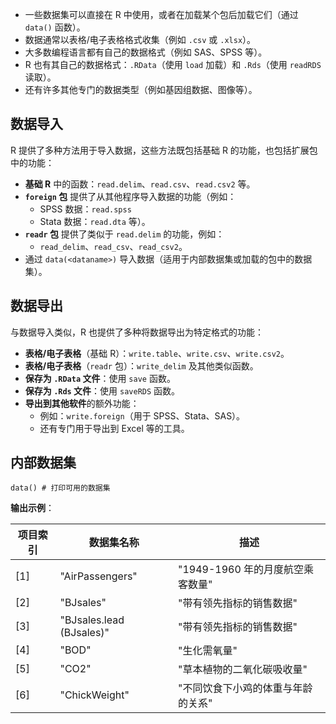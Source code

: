 
- 一些数据集可以直接在 R 中使用，或者在加载某个包后加载它们（通过 `data()` 函数）。
- 数据通常以表格/电子表格格式收集（例如 `.csv` 或 `.xlsx`）。
- 大多数编程语言都有自己的数据格式（例如 SAS、SPSS 等）。
- R 也有其自己的数据格式：`.RData`（使用 `load` 加载）和 `.Rds`（使用 `readRDS` 读取）。
- 还有许多其他专门的数据类型（例如基因组数据、图像等）。

## 数据导入

R 提供了多种方法用于导入数据，这些方法既包括基础 R 的功能，也包括扩展包中的功能：

- **基础 R** 中的函数：`read.delim`、`read.csv`、`read.csv2` 等。
- **`foreign` 包** 提供了从其他程序导入数据的功能（例如：
    - SPSS 数据：`read.spss`
    - Stata 数据：`read.dta` 等）。
- **`readr` 包** 提供了类似于 `read.delim` 的功能，例如：
    - `read_delim`、`read_csv`、`read_csv2`。
- 通过 `data(<dataname>)` 导入数据（适用于内部数据集或加载的包中的数据集）。

## 数据导出

与数据导入类似，R 也提供了多种将数据导出为特定格式的功能：

- **表格/电子表格**（基础 R）：`write.table`、`write.csv`、`write.csv2`。
- **表格/电子表格**（`readr` 包）：`write_delim` 及其他类似函数。
- **保存为 `.RData` 文件**：使用 `save` 函数。
- **保存为 `.Rds` 文件**：使用 `saveRDS` 函数。
- **导出到其他软件**的额外功能：
    - 例如：`write.foreign`（用于 SPSS、Stata、SAS）。
    - 还有专门用于导出到 Excel 等的工具。

## 内部数据集

```
data() # 打印可用的数据集
```

**输出示例**：

|项目索引|数据集名称|描述|
|---|---|---|
|[1]|"AirPassengers"|"1949-1960 年的月度航空乘客数量"|
|[2]|"BJsales"|"带有领先指标的销售数据"|
|[3]|"BJsales.lead (BJsales)"|"带有领先指标的销售数据"|
|[4]|"BOD"|"生化需氧量"|
|[5]|"CO2"|"草本植物的二氧化碳吸收量"|
|[6]|"ChickWeight"|"不同饮食下小鸡的体重与年龄的关系"|


